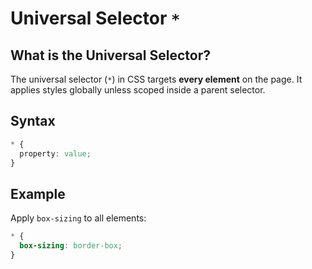 # Universal Selector `*`

## What is the Universal Selector?

The universal selector (`*`) in CSS targets **every element** on the page. It applies styles globally unless scoped inside a parent selector.

## Syntax

```css
* {
  property: value;
}
```

## Example

Apply `box-sizing` to all elements:

```css
* {
  box-sizing: border-box;
}
```
